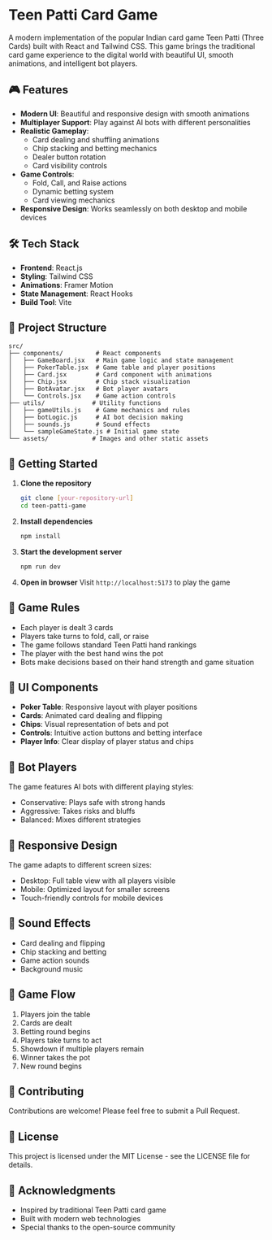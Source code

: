 # Teen Patti Card Game

A modern implementation of the popular Indian card game Teen Patti (Three Cards) built with React and Tailwind CSS. This game brings the traditional card game experience to the digital world with beautiful UI, smooth animations, and intelligent bot players.

## 🎮 Features

- **Modern UI**: Beautiful and responsive design with smooth animations
- **Multiplayer Support**: Play against AI bots with different personalities
- **Realistic Gameplay**: 
  - Card dealing and shuffling animations
  - Chip stacking and betting mechanics
  - Dealer button rotation
  - Card visibility controls
- **Game Controls**:
  - Fold, Call, and Raise actions
  - Dynamic betting system
  - Card viewing mechanics
- **Responsive Design**: Works seamlessly on both desktop and mobile devices

## 🛠️ Tech Stack

- **Frontend**: React.js
- **Styling**: Tailwind CSS
- **Animations**: Framer Motion
- **State Management**: React Hooks
- **Build Tool**: Vite

## 📁 Project Structure

```
src/
├── components/         # React components
│   ├── GameBoard.jsx   # Main game logic and state management
│   ├── PokerTable.jsx  # Game table and player positions
│   ├── Card.jsx        # Card component with animations
│   ├── Chip.jsx        # Chip stack visualization
│   ├── BotAvatar.jsx   # Bot player avatars
│   └── Controls.jsx    # Game action controls
├── utils/             # Utility functions
│   ├── gameUtils.js    # Game mechanics and rules
│   ├── botLogic.js     # AI bot decision making
│   ├── sounds.js       # Sound effects
│   └── sampleGameState.js # Initial game state
└── assets/            # Images and other static assets
```

## 🚀 Getting Started

1. **Clone the repository**
   ```bash
   git clone [your-repository-url]
   cd teen-patti-game
   ```

2. **Install dependencies**
   ```bash
   npm install
   ```

3. **Start the development server**
   ```bash
   npm run dev
   ```

4. **Open in browser**
   Visit `http://localhost:5173` to play the game

## 🎯 Game Rules

- Each player is dealt 3 cards
- Players take turns to fold, call, or raise
- The game follows standard Teen Patti hand rankings
- The player with the best hand wins the pot
- Bots make decisions based on their hand strength and game situation

## 🎨 UI Components

- **Poker Table**: Responsive layout with player positions
- **Cards**: Animated card dealing and flipping
- **Chips**: Visual representation of bets and pot
- **Controls**: Intuitive action buttons and betting interface
- **Player Info**: Clear display of player status and chips

## 🤖 Bot Players

The game features AI bots with different playing styles:
- Conservative: Plays safe with strong hands
- Aggressive: Takes risks and bluffs
- Balanced: Mixes different strategies

## 📱 Responsive Design

The game adapts to different screen sizes:
- Desktop: Full table view with all players visible
- Mobile: Optimized layout for smaller screens
- Touch-friendly controls for mobile devices

## 🎵 Sound Effects

- Card dealing and flipping
- Chip stacking and betting
- Game action sounds
- Background music

## 🔄 Game Flow

1. Players join the table
2. Cards are dealt
3. Betting round begins
4. Players take turns to act
5. Showdown if multiple players remain
6. Winner takes the pot
7. New round begins

## 🤝 Contributing

Contributions are welcome! Please feel free to submit a Pull Request.

## 📝 License

This project is licensed under the MIT License - see the LICENSE file for details.

## 🙏 Acknowledgments

- Inspired by traditional Teen Patti card game
- Built with modern web technologies
- Special thanks to the open-source community
